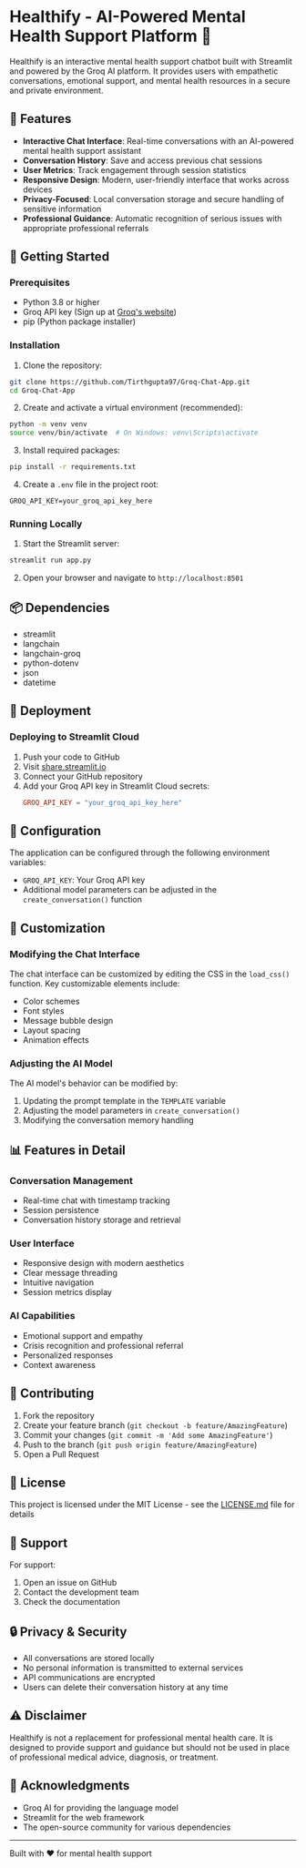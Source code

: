 # Healthify - AI-Powered Mental Health Support Platform 🧠

Healthify is an interactive mental health support chatbot built with Streamlit and powered by the Groq AI platform. It provides users with empathetic conversations, emotional support, and mental health resources in a secure and private environment.

## 🌟 Features

- **Interactive Chat Interface**: Real-time conversations with an AI-powered mental health support assistant
- **Conversation History**: Save and access previous chat sessions
- **User Metrics**: Track engagement through session statistics
- **Responsive Design**: Modern, user-friendly interface that works across devices
- **Privacy-Focused**: Local conversation storage and secure handling of sensitive information
- **Professional Guidance**: Automatic recognition of serious issues with appropriate professional referrals

## 🚀 Getting Started

### Prerequisites

- Python 3.8 or higher
- Groq API key (Sign up at [Groq's website](https://groq.com))
- pip (Python package installer)

### Installation

1. Clone the repository:
```bash
git clone https://github.com/Tirthgupta97/Groq-Chat-App.git
cd Groq-Chat-App
```

2. Create and activate a virtual environment (recommended):
```bash
python -m venv venv
source venv/bin/activate  # On Windows: venv\Scripts\activate
```

3. Install required packages:
```bash
pip install -r requirements.txt
```

4. Create a `.env` file in the project root:
```env
GROQ_API_KEY=your_groq_api_key_here
```

### Running Locally

1. Start the Streamlit server:
```bash
streamlit run app.py
```

2. Open your browser and navigate to `http://localhost:8501`

## 📦 Dependencies

- streamlit
- langchain
- langchain-groq
- python-dotenv
- json
- datetime

## 🚀 Deployment

### Deploying to Streamlit Cloud

1. Push your code to GitHub
2. Visit [share.streamlit.io](https://share.streamlit.io)
3. Connect your GitHub repository
4. Add your Groq API key in Streamlit Cloud secrets:
   ```toml
   GROQ_API_KEY = "your_groq_api_key_here"
   ```

## 🔧 Configuration

The application can be configured through the following environment variables:

- `GROQ_API_KEY`: Your Groq API key
- Additional model parameters can be adjusted in the `create_conversation()` function

## 🎨 Customization

### Modifying the Chat Interface

The chat interface can be customized by editing the CSS in the `load_css()` function. Key customizable elements include:

- Color schemes
- Font styles
- Message bubble design
- Layout spacing
- Animation effects

### Adjusting the AI Model

The AI model's behavior can be modified by:

1. Updating the prompt template in the `TEMPLATE` variable
2. Adjusting the model parameters in `create_conversation()`
3. Modifying the conversation memory handling

## 📊 Features in Detail

### Conversation Management
- Real-time chat with timestamp tracking
- Session persistence
- Conversation history storage and retrieval

### User Interface
- Responsive design with modern aesthetics
- Clear message threading
- Intuitive navigation
- Session metrics display

### AI Capabilities
- Emotional support and empathy
- Crisis recognition and professional referral
- Personalized responses
- Context awareness

## 🤝 Contributing

1. Fork the repository
2. Create your feature branch (`git checkout -b feature/AmazingFeature`)
3. Commit your changes (`git commit -m 'Add some AmazingFeature'`)
4. Push to the branch (`git push origin feature/AmazingFeature`)
5. Open a Pull Request

## 📝 License

This project is licensed under the MIT License - see the [LICENSE.md](LICENSE.md) file for details

## 🛟 Support

For support:
1. Open an issue on GitHub
2. Contact the development team
3. Check the documentation

## 🔒 Privacy & Security

- All conversations are stored locally
- No personal information is transmitted to external services
- API communications are encrypted
- Users can delete their conversation history at any time

## ⚠️ Disclaimer

Healthify is not a replacement for professional mental health care. It is designed to provide support and guidance but should not be used in place of professional medical advice, diagnosis, or treatment.

## 🙏 Acknowledgments

- Groq AI for providing the language model
- Streamlit for the web framework
- The open-source community for various dependencies

---

Built with ❤️ for mental health support
